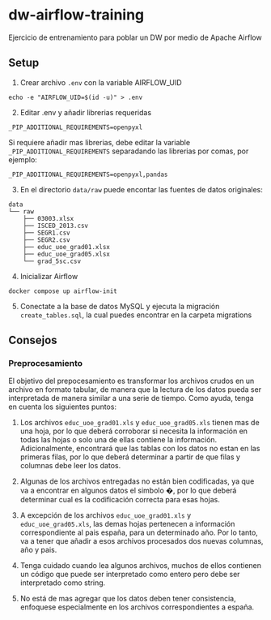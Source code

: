 # dw-airflow-training

Ejercicio de entrenamiento para poblar un DW por medio de Apache Airflow


## Setup

1. Crear archivo `.env` con la variable AIRFLOW_UID
```
echo -e "AIRFLOW_UID=$(id -u)" > .env
```

2. Editar .env y añadir librerias requeridas
```
_PIP_ADDITIONAL_REQUIREMENTS=openpyxl
```

Si requiere añadir mas librerias, debe editar la variable `_PIP_ADDITIONAL_REQUIREMENTS` separadando las librerias por comas, por ejemplo:
```
_PIP_ADDITIONAL_REQUIREMENTS=openpyxl,pandas
```

3. En el directorio `data/raw` puede encontar las fuentes de datos originales:
```
data
└── raw
    ├── 03003.xlsx
    ├── ISCED_2013.csv
    ├── SEGR1.csv
    ├── SEGR2.csv
    ├── educ_uoe_grad01.xlsx
    ├── educ_uoe_grad05.xlsx
    └── grad_5sc.csv
```

4. Inicializar Airflow
```
docker compose up airflow-init
```

5. Conectate a la base de datos MySQL y ejecuta la migración `create_tables.sql`, la cual puedes encontrar en la carpeta migrations

## Consejos

### Preprocesamiento

El objetivo del prepocesamiento es transformar los archivos crudos en un archivo en formato tabular, de manera que la lectura de los datos pueda ser interpretada de manera similar a una serie de tiempo. Como ayuda, tenga en cuenta los siguientes puntos:

1. Los archivos `educ_uoe_grad01.xls` y `educ_uoe_grad05.xls` tienen mas de una hoja, por lo que deberá corroborar si necesita la información en todas las hojas o solo una de ellas contiene la información. Adicionalmente, encontrará que las tablas con los datos no estan en las primeras filas, por lo que deberá determinar a partir de que filas y columnas debe leer los datos.

2. Algunas de los archivos entregadas no están bien codificadas, ya que va a encontrar en algunos datos el simbolo �, por lo que deberá determinar cual es la codificación correcta para esas hojas.

3. A excepción de los archivos `educ_uoe_grad01.xls` y `educ_uoe_grad05.xls`, las demas hojas pertenecen a información correspondiente al pais españa, para un determinado año. Por lo tanto, va a tener que añadir a esos archivos procesados dos nuevas columnas, año y pais.

4. Tenga cuidado cuando lea algunos archivos, muchos de ellos contienen un código que puede ser interpretado como entero pero debe ser interpretado como string.

5. No está de mas agregar que los datos deben tener consistencia, enfoquese especialmente en los archivos correspondientes a españa.

